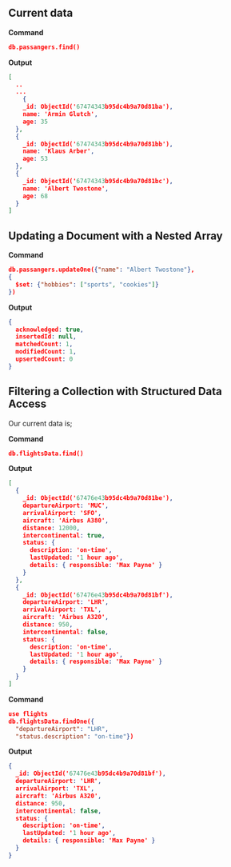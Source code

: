 ## Current data

**Command**
```json
db.passangers.find()
```
**Output**
```json
[
  ..
  ...
    {
    _id: ObjectId('67474343b95dc4b9a70d81ba'),
    name: 'Armin Glutch',
    age: 35
  },
  {
    _id: ObjectId('67474343b95dc4b9a70d81bb'),
    name: 'Klaus Arber',
    age: 53
  },
  {
    _id: ObjectId('67474343b95dc4b9a70d81bc'),
    name: 'Albert Twostone',
    age: 68
  }
]
```

## Updating a Document with a Nested Array

**Command**
```json
db.passangers.updateOne({"name": "Albert Twostone"}, 
{
  $set: {"hobbies": ["sports", "cookies"]}
})
```
**Output**
```json
{
  acknowledged: true,
  insertedId: null,
  matchedCount: 1,
  modifiedCount: 1,
  upsertedCount: 0
}
```
## Filtering a Collection with Structured Data Access

Our current data is;

**Command**
```json
db.flightsData.find()
```
**Output**
```json
[
  {
    _id: ObjectId('67476e43b95dc4b9a70d81be'),
    departureAirport: 'MUC',
    arrivalAirport: 'SFO',
    aircraft: 'Airbus A380',
    distance: 12000,
    intercontinental: true,
    status: {
      description: 'on-time',
      lastUpdated: '1 hour ago',
      details: { responsible: 'Max Payne' }
    }
  },
  {
    _id: ObjectId('67476e43b95dc4b9a70d81bf'),
    departureAirport: 'LHR',
    arrivalAirport: 'TXL',
    aircraft: 'Airbus A320',
    distance: 950,
    intercontinental: false,
    status: {
      description: 'on-time',
      lastUpdated: '1 hour ago',
      details: { responsible: 'Max Payne' }
    }
  }
]
```

**Command**
```json
use flights
db.flightsData.findOne({
  "departureAirport": "LHR", 
  "status.description": "on-time"})
```
**Output**
```json
{
  _id: ObjectId('67476e43b95dc4b9a70d81bf'),
  departureAirport: 'LHR',
  arrivalAirport: 'TXL',
  aircraft: 'Airbus A320',
  distance: 950,
  intercontinental: false,
  status: {
    description: 'on-time',
    lastUpdated: '1 hour ago',
    details: { responsible: 'Max Payne' }
  }
}
```
